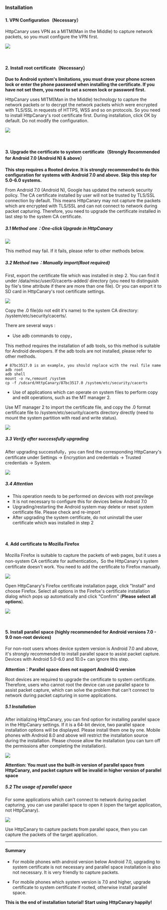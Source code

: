 ### Installation

####  1. VPN Configuration（Necessary）

HttpCanary uses VPN as a MITM(Man in the Middle) to capture network packets, so you must configure the VPN first.

![](/assets/install_vpn.png)

<br>

####  2. Install root certificate（Necessary）

**Due to Android system's limitations, you must draw your phone screen lock or enter the phone password when installing the certificate. If you have not set them, you need to set a screen lock or password first.**

HttpCanary uses MITM(Man in the Middle) technology to capture the network packets or to decrypt the network packets which were encrypted with TLS/SSL in requests of HTTPS, WSS and so on protocols. So you need to install HttpCanary's root certificate first. During installation, click OK by default. Do not modify the configuration.

![](/assets/install_user_cetificate.png)

<br>

####  3. Upgrade the certificate to system certificate（Strongly Recommended for Android 7.0 (Android N) & above）

**This step requires a Rooted device. It is strongly recommended to do this configuration for systems with Android 7.0 and above. Skip this step for 5.0-6.0 systems.**

From Android 7.0 (Android N), Google has updated the network security policy. The CA certificate installed by user will not be trusted by TLS/SSL connection by default. This means HttpCanary may not capture the packets which are encrypted with TLS/SSL and can not connect to network during packet capturing. Therefore, you need to upgrade the certificate installed in last step to the system CA certificate.

##### 3.1 Method one：One-click Upgrade in HttpCanary 

![](/assets/install_system_cetificate.png)

This method may fail. If it fails, please refer to other methods below.

##### 3.2 Method two：Manually import(Root required)

First, export the certificate file which was installed in step 2. You can find it under /data/misc/user/0/cacerts-added/ directory (you need to distinguish by file's time attribute if there are more than one file). Or you can export it to SD card in HttpCanary's root certificate settings.

![](/assets/cetificate_export.png)

Copy the .0 file(do not edit it's name) to the system CA directory: /system/etc/security/cacerts/.

There are several ways :

- Use adb commands to copy，

This method requires the installation of adb tools, so this method is suitable for Android developers. If the adb tools are not installed, please refer to other methods.

```shell
# 87bc3517.0 is an example, you should replace with the real file name
adb root
adb shell
mount -o rw,remount /system
cp -f /sdcard/HttpCanary/87bc3517.0 /system/etc/security/cacerts
```

- Use of applications which can operate on system files to perform copy and edit operations, such as the MT manager 2.

Use MT manager 2 to import the certificate file, and copy the .0 format certificate file to /system/etc/security/cacerts directory directly (need to mount the system partition with read and write status).

![](/assets/cetificate_move.png)

##### 3.3 Verify after successfully upgrading

After upgrading successfully，you can find the corresponding HttpCanary's certificate under Settings -> Encryption and credentials
-> Trusted credentials -> System.

![](/assets/cetificate_trust.png)

##### 3.4 Attention

- This operation needs to be performed on devices with root previlege
- It is not necessary to configure this for devices below Android 7.0
- Upgrading/restarting the Android system may delete or reset system certificate file. Please check and re-import
- After upgrading the system certificate, do not uninstall the user certificate which was installed in step 2

<br>

####  4. Add certificate to Mozilla Firefox

Mozilla Firefox is suitable to capture the packets of web pages, but it uses a non-system CA certificate for authentication，So the HttpCanary's system certificate doesn't work. You need to add the certificate to Firefox manually.

![](/assets/cetificate_firefox1.png)

Open HttpCanary's Firefox certificate installation page, click "Install" and choose Firefox. Select all options in the Firefox's certificate installation dialog which pops up automatically and click "Confirm" (**Please select all options**).

![](/assets/cetificate_firefox2.png)

<br>

####  5. Install parallel space (highly recommended for Android versions 7.0 - 9.0 non-root devices)

For non-root users whoes device system version is Android 7.0 and above, it's strongly recommended to install parallel space to assist packet capture. Devices with Android 5.0-6.0 and 10.0+ can ignore this step.

**Attention：Parallel space does not support Android Q version**

Root devices are required to upgrade the certificate to system certificate. Therefore, users who cannot root the device can use parallel space to assist packet capture, which can solve the problem that can't connect to network during packet capturing in some applications.

##### 5.1 Installation

After initializing HttpCanary, you can find option for installing parallel space in the HttpCanary settings. If it is a 64-bit device, two parallel space installation options will be displayed. Please install them one by one. Mobile phones with Android 8.0 and above will restrict the installation source during the installation. Please choose allow the installation (you can turn off the permissions after completing the installation).


![](/assets/install_paralle_space.png)

**Attention: You must use the built-in version of parallel space from HttpCanary, and packet capture will be invalid in higher version of parallel space**


##### 5.2 The usage of parallel space

For some applications which can't connect to network during packet capturing, you can use parallel space to open it (open the target application, not HttpCanary).


![](/assets/paralle_space_capture.png)

Use HttpCanary to capture packets from parallel space, then you can capture the packets of the target application.

---

#### Summary

- For mobile phones with android version below Android 7.0, upgrading to system certificate is not necessary and parallel space installation is also not necessary. It is very friendly to capture packets.

- For mobile phones which system version is 7.0 and higher, upgrade certificate to system certificate if rooted, otherwise install parallel space.

**This is the end of installation tutorial! Start using HttpCanary happily!**






